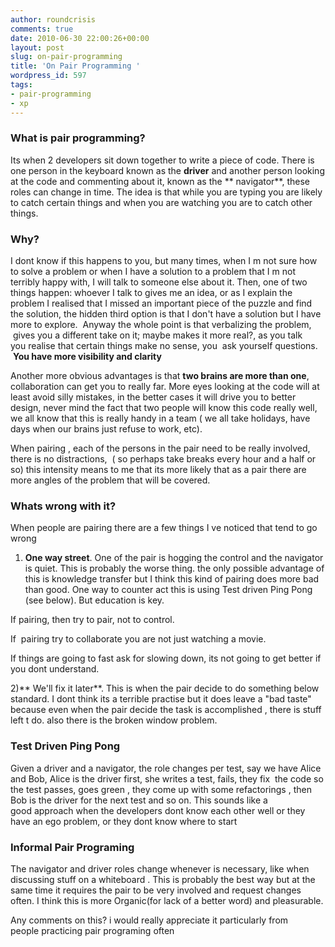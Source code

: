 ```yaml
---
author: roundcrisis
comments: true
date: 2010-06-30 22:00:26+00:00
layout: post
slug: on-pair-programming
title: 'On Pair Programming '
wordpress_id: 597
tags:
- pair-programming
- xp
---
```


### What is pair programming?


Its when 2 developers sit down together to write a piece of code. There is one person in the keyboard known as the **driver** and another person looking at the code and commenting about it, known as the ** navigator**, these roles can change in time. The idea is that while you are typing you are likely to catch certain things and when you are watching you are to catch other things.


### Why?


I dont know if this happens to you, but many times, when I m not sure how to solve a problem or when I have a solution to a problem that I m not terribly happy with, I will talk to someone else about it. Then, one of two things happen: whoever I talk to gives me an idea, or as I explain the problem I realised that I missed an important piece of the puzzle and find the solution, the hidden third option is that I don't have a solution but I have more to explore.  Anyway the whole point is that verbalizing the problem,  gives you a different take on it; maybe makes it more real?, as you talk you realise that certain things make no sense, you  ask yourself questions.  **You have more visibility and clarity**

Another more obvious advantages is that **two brains are more than one**, collaboration can get you to really far. More eyes looking at the code will at least avoid silly mistakes, in the better cases it will drive you to better design, never mind the fact that two people will know this code really well, we all know that this is really handy in a team ( we all take holidays, have days when our brains just refuse to work, etc).

When pairing , each of the persons in the pair need to be really involved, there is no distractions,  ( so perhaps take breaks every hour and a half or so) this intensity means to me that its more likely that as a pair there are more angles of the problem that will be covered.


### Whats wrong with it?


When people are pairing there are a few things I ve noticed that tend to go wrong

1) **One way street**. One of the pair is hogging the control and the navigator is quiet. This is probably the worse thing. the only possible advantage of this is knowledge transfer but I think this kind of pairing does more bad than good. One way to counter act this is using Test driven Ping Pong (see below). But education is key.

If pairing, then try to pair, not to control.

If  pairing try to collaborate you are not just watching a movie.

If things are going to fast ask for slowing down, its not going to get better if you dont understand.

2)** We'll fix it later**. This is when the pair decide to do something below standard. I dont think its a terrible practise but it does leave a "bad taste" because even when the pair decide the task is accomplished , there is stuff left t do. also there is the broken window problem.


### Test Driven Ping Pong


Given a driver and a navigator, the role changes per test, say we have Alice and Bob, Alice is the driver first, she writes a test, fails, they fix  the code so the test passes, goes green , they come up with some refactorings , then Bob is the driver for the next test and so on. This sounds like a good approach when the developers dont know each other well or they have an ego problem, or they dont know where to start


### Informal Pair Programing


The navigator and driver roles change whenever is necessary, like when discussing stuff on a whiteboard . This is probably the best way but at the same time it requires the pair to be very involved and request changes often. I think this is more Organic(for lack of a better word) and pleasurable.

Any comments on this? i would really appreciate it particularly from people practicing pair programing often
